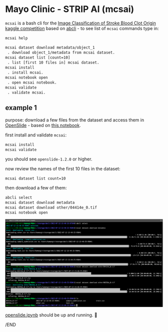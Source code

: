 # Mayo Clinic - STRIP AI (mcsai)

`mcsai` is a bash cli for the [Image Classification of Stroke Blood Clot Origin kaggle competition](https://www.kaggle.com/competitions/mayo-clinic-strip-ai/overview) based on [abcli](https://github.com/kamangir/awesome-bash-cli) - to see list of `mcsai` commands type in:

```
mcsai help
```
```
mcsai dataset download metadata/object_1
 . download object_1/metadata from mcsai dataset.
mcsai dataset list [count=10]
 . list [first 10 files in] mcsai dataset.
mcsai install
 . install mcsai.
mcsai notebook open
 . open mcsai notebook.
mcsai validate
 . validate mcsai.
```

## example 1

purpose: download a few files from the dataset and access them in [OpenSlide](https://openslide.org/api/python/) - based on [this notebook](https://www.kaggle.com/code/naotous/openslide-how-to-open-whole-slide-images?scriptVersionId=100210828).

first install and validate `mcsai`:

```
mcsai install
mcsai validate
```

you should see `openslide-1.2.0` or higher.

now review the names of the first 10 files in the dataset:

```
mcsai dataset list count=10
```

then download a few of them:

```
abcli select
mcsai dataset download metadata
mcsai dataset download other/04414e_0.tif
mcsai notebook open
```

![image](abcli/assets/example1.png)

[openslide.ipynb](openslide.ipynb) should be up and running. 🚀

/END